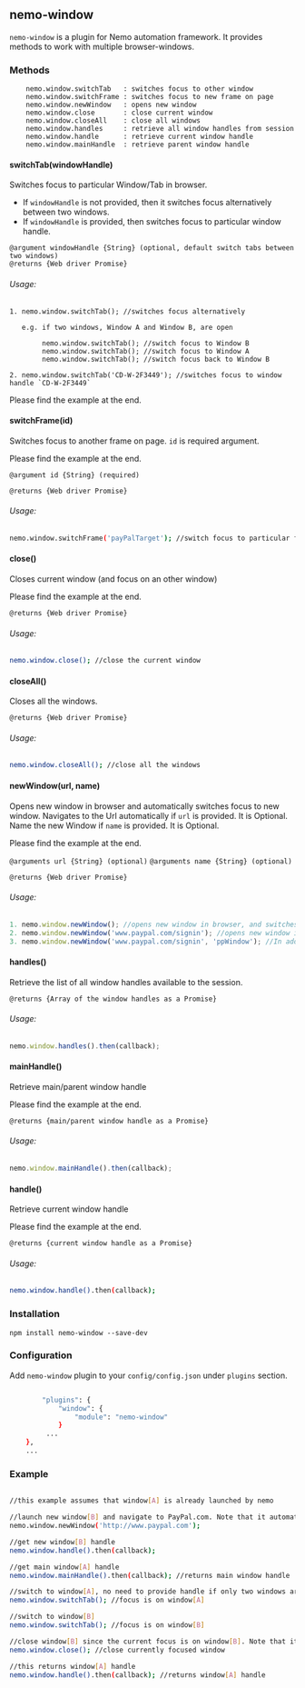 ## nemo-window

`nemo-window` is a plugin for Nemo automation framework. It provides methods to work with multiple browser-windows.


### Methods
```
	nemo.window.switchTab	: switches focus to other window
	nemo.window.switchFrame	: switches focus to new frame on page
	nemo.window.newWindow	: opens new window
	nemo.window.close		: close current window
	nemo.window.closeAll	: close all windows
	nemo.window.handles		: retrieve all window handles from session
	nemo.window.handle		: retrieve current window handle
	nemo.window.mainHandle	: retrieve parent window handle
```

#### switchTab(windowHandle)

Switches focus to particular Window/Tab in browser.

* If `windowHandle` is not provided, then it switches focus alternatively between two windows.
* If `windowHandle` is provided, then switches focus to particular window handle.

```
@argument windowHandle {String} (optional, default switch tabs between two windows)
@returns {Web driver Promise}
```

###### Usage:
```
1. nemo.window.switchTab(); //switches focus alternatively

   e.g. if two windows, Window A and Window B, are open

        nemo.window.switchTab(); //switch focus to Window B
        nemo.window.switchTab(); //switch focus to Window A
        nemo.window.switchTab(); //switch focus back to Window B

2. nemo.window.switchTab('CD-W-2F3449'); //switches focus to window handle `CD-W-2F3449`
```

Please find the example at the end.

#### switchFrame(id)

Switches focus to another frame on page. `id` is required argument.

Please find the example at the end.

`@argument id {String} (required)`

`@returns {Web driver Promise}`

###### Usage:
```bash
nemo.window.switchFrame('payPalTarget'); //switch focus to particular frame on page
```

#### close()

Closes current window (and focus on an other window)

Please find the example at the end.

`@returns {Web driver Promise}`

###### Usage:
```bash
nemo.window.close(); //close the current window
```
#### closeAll()

Closes all the windows.

`@returns {Web driver Promise}`

###### Usage:
```bash
nemo.window.closeAll(); //close all the windows
```
#### newWindow(url, name)

Opens new window in browser and automatically switches focus to new window.
Navigates to the Url automatically if `url` is provided. It is Optional.
Name the new Window if `name` is provided. It is Optional.

Please find the example at the end.

`@arguments url {String} (optional)`
`@arguments name {String} (optional)`

`@returns {Web driver Promise}`

###### Usage:
```javascript
1. nemo.window.newWindow(); //opens new window in browser, and switches focus to new Window
2. nemo.window.newWindow('www.paypal.com/signin'); //opens new window in browser and automatically navigates to `www.paypal.com/signin`
3. nemo.window.newWindow('www.paypal.com/signin', 'ppWindow'); //In addition to [2], it names the new window as `ppWindow`
```

#### handles()

Retrieve the list of all window handles available to the session.

`@returns {Array of the window handles as a Promise}`

###### Usage:
```javascript
nemo.window.handles().then(callback);
```

#### mainHandle()

Retrieve main/parent window handle

Please find the example at the end.

`@returns {main/parent window handle as a Promise}`

###### Usage:
```javascript
nemo.window.mainHandle().then(callback);
```

#### handle()

Retrieve current window handle

Please find the example at the end.

`@returns {current window handle as a Promise}`

###### Usage:
```bash
nemo.window.handle().then(callback);
```

### Installation

`npm install nemo-window --save-dev`

### Configuration

Add `nemo-window` plugin to your `config/config.json` under `plugins` section.

```bash

    	"plugins": {
		    "window": {
		        "module": "nemo-window"
		    }
		 ...
	},
	...

```

### Example
```bash

//this example assumes that window[A] is already launched by nemo

//launch new window[B] and navigate to PayPal.com. Note that it automatically switch focus to new window[B]
nemo.window.newWindow('http://www.paypal.com');

//get new window[B] handle
nemo.window.handle().then(callback);

//get main window[A] handle
nemo.window.mainHandle().then(callback); //returns main window handle

//switch to window[A], no need to provide handle if only two windows are open. it switches alternatively
nemo.window.switchTab(); //focus is on window[A]

//switch to window[B]
nemo.window.switchTab(); //focus is on window[B]

//close window[B] since the current focus is on window[B]. Note that it will automatically switch the focus to window[A]
nemo.window.close(); //close currently focused window

//this returns window[A] handle
nemo.window.handle().then(callback); //returns window[A] handle

```
